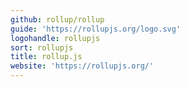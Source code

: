```yaml
---
github: rollup/rollup
guide: 'https://rollupjs.org/logo.svg'
logohandle: rollupjs
sort: rollupjs
title: rollup.js
website: 'https://rollupjs.org/'
---
```

